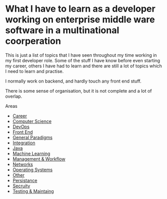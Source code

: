 # What I have to learn as a developer working on enterprise middle ware software in a multinational coorperation

This is just a list of topics that I have seen throughout my time working in my first developer role. Some of the stuff I have know before even starting my career, others I have had to learn and there are still a lot of topics which I need to learn and practise.

I normally work on backend, and hardly touch any front end stuff.

There is some sense of organisation, but it is not complete and a lot of overlap.

Areas

- [Career](career/README.md)
- [Computer Science](computer-science/README.md)
- [DevOps](devops/README.md)
- [Front End](other-topics/front-end/README.md)
- [General Paradigms](general-paradigms/README.md)
- [Integration](integration/README.md)
- [Java](languages/java/README.md)
- [Machine Learning](other-topics/Machine-Learning/README.md)
- [Management & Workflow](management-workflow/README.md)
- [Networks](networks/README.md)
- [Operating Systems](operating-system/README.md)
- [Other](other/README.md)
- [Persistance](Persistance/README.md)
- [Secruity](secruity/README.md)
- [Testing & Maintaing](testing-reading-maintaining/README.md)
